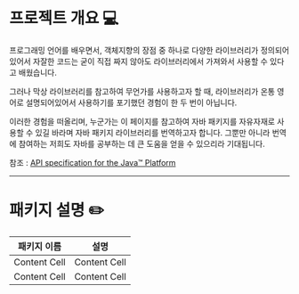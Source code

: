 ﻿# 프로젝트 개요 :computer:

프로그래밍 언어를 배우면서, 객체지향의 장점 중 하나로 다양한 라이브러리가 정의되어있어서 자잘한 코드는 굳이 직접 짜지 않아도 라이브러리에서 가져와서 사용할 수 있다고 배웠습니다.

그러나 막상 라이브러리를 참고하여 무언가를 사용하고자 할 때, 라이브러리가 온통 영어로 설명되어있어서 사용하기를 포기했던 경험이 한 두 번이 아닙니다.

이러한 경험을 떠올리며, 누군가는 이 페이지를 참고하여 자바 패키지를 자유자재로 사용할 수 있길 바라며 자바 패키지 라이브러리를 번역하고자 합니다. 그뿐만 아니라 번역에 참여하는 저희도 자바를 공부하는 데 큰 도움을 얻을 수 있으리라 기대됩니다.


참조 : [API specification for the Java™ Platform](http://docs.oracle.com/javase/8/docs/api/)


***
# 패키지 설명 :pencil2:

| 패키지 이름  | 설명 |
| ------------- | ------------- |
| Content Cell  | Content Cell  |
| Content Cell  | Content Cell  |
